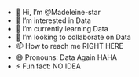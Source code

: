- 👋 Hi, I’m @Madeleine-star
- 👀 I’m interested in Data
- 🌱 I’m currently learning Data
- 💞️ I’m looking to collaborate on Data
- 📫 How to reach me RIGHT HERE
- 😄 Pronouns: Data Again HAHA
- ⚡ Fun fact: NO IDEA

<!---
Madeleine-star/Madeleine-star is a ✨ special ✨ repository because its `README.md` (this file) appears on your GitHub profile.
You can click the Preview link to take a look at your changes.
--->
